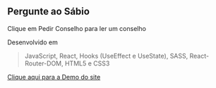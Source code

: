 ## Pergunte ao Sábio

Clique em Pedir Conselho para ler um conselho

Desenvolvido em

> JavaScript, React, Hooks (UseEffect e UseState), SASS, React-Router-DOM, HTML5 e CSS3

[Clique aqui para a Demo do site](https://pergunteaosabio.herokuapp.com/)
